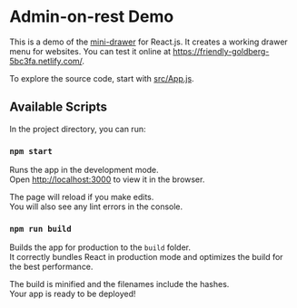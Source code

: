 # Admin-on-rest Demo

This is a demo of the [mini-drawer](https://material-ui-next.com/demos/drawers/) for React.js. It creates a working drawer menu for websites. You can test it online at https://friendly-goldberg-5bc3fa.netlify.com/.

To explore the source code, start with [src/App.js](https://github.com/ayushikhetan/customisedDrawer/blob/master/src/App.js).

## Available Scripts

In the project directory, you can run:

### `npm start`

Runs the app in the development mode.<br>
Open [http://localhost:3000](http://localhost:3000) to view it in the browser.

The page will reload if you make edits.<br>
You will also see any lint errors in the console.

### `npm run build`

Builds the app for production to the `build` folder.<br>
It correctly bundles React in production mode and optimizes the build for the best performance.

The build is minified and the filenames include the hashes.<br>
Your app is ready to be deployed!
